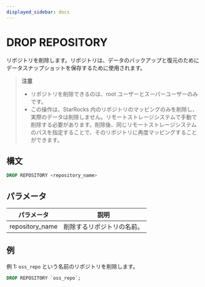```yaml
---
displayed_sidebar: docs
---
```


# DROP REPOSITORY

リポジトリを削除します。リポジトリは、データのバックアップと復元のためにデータスナップショットを保存するために使用されます。

> **注意**
>
> - リポジトリを削除できるのは、root ユーザーとスーパーユーザーのみです。
> - この操作は、StarRocks 内のリポジトリのマッピングのみを削除し、実際のデータは削除しません。リモートストレージシステムで手動で削除する必要があります。削除後、同じリモートストレージシステムのパスを指定することで、そのリポジトリに再度マッピングすることができます。

## 構文

```SQL
DROP REPOSITORY <repository_name>
```

## パラメータ

| **パラメータ**   | **説明**                         |
| --------------- | --------------------------------- |
| repository_name | 削除するリポジトリの名前。       |

## 例

例 1: `oss_repo` という名前のリポジトリを削除します。

```SQL
DROP REPOSITORY `oss_repo`;
```